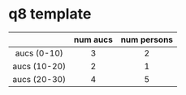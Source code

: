 # q8 template

|              | num aucs | num persons |
|:------------:|:--------:|:-----------:|
| aucs (0-10)  | 3        | 2           |
| aucs (10-20) | 2        | 1           |
| aucs (20-30) | 4        | 5           |
